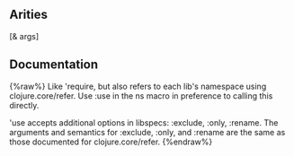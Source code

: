 ## Arities
[& args]

## Documentation
{%raw%}
Like 'require, but also refers to each lib's namespace using
  clojure.core/refer. Use :use in the ns macro in preference to calling
  this directly.

  'use accepts additional options in libspecs: :exclude, :only, :rename.
  The arguments and semantics for :exclude, :only, and :rename are the same
  as those documented for clojure.core/refer.
{%endraw%}
